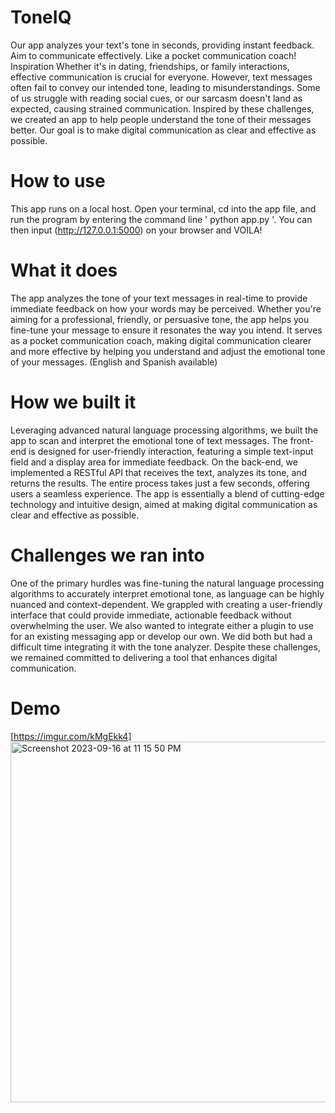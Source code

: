 # ToneIQ
Our app analyzes your text's tone in seconds, providing instant feedback. Aim to communicate effectively. Like a pocket communication coach!
Inspiration
Whether it's in dating, friendships, or family interactions, effective communication is crucial for everyone. However, text messages often fail to convey our intended tone, leading to misunderstandings. Some of us struggle with reading social cues, or our sarcasm doesn't land as expected, causing strained communication. Inspired by these challenges, we created an app to help people understand the tone of their messages better. Our goal is to make digital communication as clear and effective as possible.

# How to use
This app runs on a local host. Open your terminal, cd into the app file, and run the program by entering the command line ' python app.py '. You can then input (http://127.0.0.1:5000) on your browser and VOILA!

# What it does
The app analyzes the tone of your text messages in real-time to provide immediate feedback on how your words may be perceived. Whether you're aiming for a professional, friendly, or persuasive tone, the app helps you fine-tune your message to ensure it resonates the way you intend. It serves as a pocket communication coach, making digital communication clearer and more effective by helping you understand and adjust the emotional tone of your messages. (English and Spanish available)

# How we built it
Leveraging advanced natural language processing algorithms, we built the app to scan and interpret the emotional tone of text messages. The front-end is designed for user-friendly interaction, featuring a simple text-input field and a display area for immediate feedback. On the back-end, we implemented a RESTful API that receives the text, analyzes its tone, and returns the results. The entire process takes just a few seconds, offering users a seamless experience. The app is essentially a blend of cutting-edge technology and intuitive design, aimed at making digital communication as clear and effective as possible.

# Challenges we ran into
One of the primary hurdles was fine-tuning the natural language processing algorithms to accurately interpret emotional tone, as language can be highly nuanced and context-dependent. We grappled with creating a user-friendly interface that could provide immediate, actionable feedback without overwhelming the user. We also wanted to integrate either a plugin to use for an existing messaging app or develop our own. We did both but had a difficult time integrating it with the tone analyzer. Despite these challenges, we remained committed to delivering a tool that enhances digital communication.

# Demo
[https://imgur.com/kMgEkk4]
<img width="577" alt="Screenshot 2023-09-16 at 11 15 50 PM" src="https://github.com/bellynap/ToneIQ/assets/63522794/6348e520-73db-45c7-8a47-e6a5f103d008">

